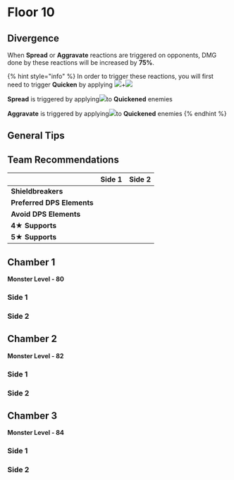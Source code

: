 # Floor 10

## Divergence

When **Spread** or **Aggravate** reactions are triggered on opponents, DMG done by these reactions will be increased by **75%**.

{% hint style="info" %}
In order to trigger these reactions, you will first need to trigger  **Quicken** by applying ![](../../.gitbook/assets/electro\_small.png)+![](../../.gitbook/assets/dendro\_small.png)

**Spread** is triggered by applying![](../../.gitbook/assets/dendro\_small.png)to **Quickened** enemies

**Aggravate** is triggered by applying![](../../.gitbook/assets/electro\_small.png)to **Quickened** enemies
{% endhint %}

## General Tips



## Team Recommendations

|                            | Side 1 | Side 2 |
| -------------------------- | :----: | :----: |
| **Shieldbreakers**         |        |        |
| **Preferred DPS Elements** |        |        |
| **Avoid DPS Elements**     |        |        |
| **4**★ **Supports**        |        |        |
| **5**★ **Supports**        |        |        |

## Chamber 1

**Monster Level - 80**

### Side 1



### Side 2



## Chamber 2

**Monster Level - 82**

### Side 1



### Side 2



## Chamber 3

**Monster Level - 84**

### Side 1



### Side 2

